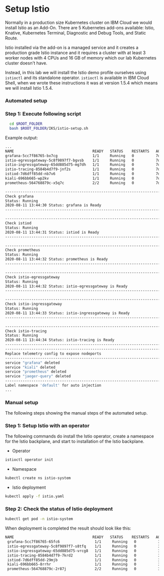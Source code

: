 # Setup Istio

Normally in a production size Kubernetes cluster on IBM Cloud we would install Istio as an Add-On. There are 5 Kubernetes add-ons available: Istio, Knative, Kubernetes Terminal, Diagnostic and Debug Tools, and Static Route. 

Istio installed via the add-on is a managed service and it creates a production grade Istio instance and it requires a cluster with at least 3 worker nodes with 4 CPUs and 16 GB of memory which our lab Kubernetes cluster doesn't have.

Instead, in this lab we will install the Istio demo profile ourselves using `istioctl` and its standalone operator. `istioctl` is available in IBM Cloud Shell, when we wrote these instructions it was at version 1.5.4 which means we will install Istio 1.5.4.

### Automated setup

### Step 1: Execute following script

```sh
  cd $ROOT_FOLDER
  bash $ROOT_FOLDER/IKS/istio-setup.sh
```

Example output:

```sh
...
NAME                                    READY   STATUS    RESTARTS   AGE
grafana-5cc7f86765-bx7cg                1/1     Running   0          7d21h
istio-egressgateway-5c8f9897f7-bgvsb    1/1     Running   0          7d21h
istio-ingressgateway-65dd885d75-mg7dh   1/1     Running   0          7d18h
istio-tracing-8584b4d7f9-jnf2s          1/1     Running   0          7d21h
istiod-7d6dff85dd-nb7v6                 1/1     Running   0          7d21h
kiali-696bb665-wp2kv                    1/1     Running   0          7d21h
prometheus-564768879c-x5q7c             2/2     Running   0          7d21h

------------------------------------------------------------------------
Check grafana
Status: Running
2020-08-11 13:44:30 Status: grafana is Ready
------------------------------------------------------------------------

------------------------------------------------------------------------
Check istiod
Status: Running
2020-08-11 13:44:31 Status: istiod is Ready
------------------------------------------------------------------------

------------------------------------------------------------------------
Check prometheus
Status: Running
2020-08-11 13:44:32 Status: prometheus is Ready
------------------------------------------------------------------------

------------------------------------------------------------------------
Check istio-egressgateway
Status: Running
2020-08-11 13:44:32 Status: istio-egressgateway is Ready
------------------------------------------------------------------------

------------------------------------------------------------------------
Check istio-ingressgateway
Status: Running
2020-08-11 13:44:33 Status: istio-ingressgateway is Ready
------------------------------------------------------------------------

------------------------------------------------------------------------
Check istio-tracing
Status: Running
2020-08-11 13:44:34 Status: istio-tracing is Ready
------------------------------------------------------------------------
------------------------------------------------------------------------
Replace telemetry config to expose nodeports
------------------------------------------------------------------------
service "grafana" deleted
service "kiali" deleted
service "prometheus" deleted
service "jaeger-query" deleted
------------------------------------------------------------------------
Label namespace 'default' for auto injection
...

```

### Manual setup

The following steps showing the manual steps of the automated setup.

### Step 1: Setup Istio with an operator 

The following commands do install the Istio operator, create a namespace for the Istio backplane, and start to installation of the Istio backplane.

* Operator
```sh
istioctl operator init
```

* Namespace
```sh
kubectl create ns istio-system
```

* Istio deployment
```sh
kubectl apply -f istio.yaml
```

### Step 2: Check the status of Istio deployment

```sh
kubectl get pod -n istio-system
```

When deployment is completed the result should look like this:

```sh
NAME                                    READY   STATUS    RESTARTS   AGE
 grafana-5cc7f86765-65fc6                1/1     Running   0          3m28s
 istio-egressgateway-5c8f9897f7-s8tfq    1/1     Running   0          3m32s
 istio-ingressgateway-65dd885d75-vrcg8   1/1     Running   0          3m29s
 istio-tracing-8584b4d7f9-7krd2          1/1     Running   0          3m13s
 istiod-7d6dff85dd-29mjb                 1/1     Running   0          3m29s
 kiali-696bb665-8rrhr                    1/1     Running   0          3m12s
 prometheus-564768879c-2r87j             2/2     Running   0          3m12s
```

